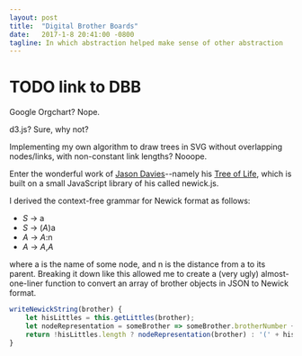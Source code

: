 ```yaml
---
layout: post
title:  "Digital Brother Boards"
date:   2017-1-8 20:41:00 -0800
tagline: In which abstraction helped make sense of other abstraction
---
```

# TODO link to DBB

Google Orgchart? Nope.

d3.js? Sure, why not?

Implementing my own algorithm to draw trees in SVG without overlapping nodes/links, with non-constant link lengths? Nooope.

Enter the wonderful work of [Jason Davies][jason-davies]--namely his [Tree of Life][tree-of-life], which is built on a small JavaScript library of his called newick.js.

I derived the context-free grammar for Newick format as follows:
- *S* -> a
- *S* -> (*A*)a
- *A* -> *A*:n
- *A* -> *A*,*A*

where a is the name of some node, and n is the distance from a to its parent. Breaking it down like this allowed me to create a (very ugly) almost-one-liner function to convert an array of brother objects in JSON to Newick format.

```javascript
writeNewickString(brother) {
	let hisLittles = this.getLittles(brother);
	let nodeRepresentation = someBrother => someBrother.brotherNumber + (!someBrother.bigBrotherNumber ? '' : ':' + this.getBigDistance(someBrother));
	return !hisLittles.length ? nodeRepresentation(brother) : '(' + hisLittles.map(someBrother => this.writeNewickString(someBrother) ).join(',') + ')' + nodeRepresentation(brother);
}
```

[jason-davies]: https://twitter.com/jasondavies
[tree-of-life]: https://www.jasondavies.com/tree-of-life/